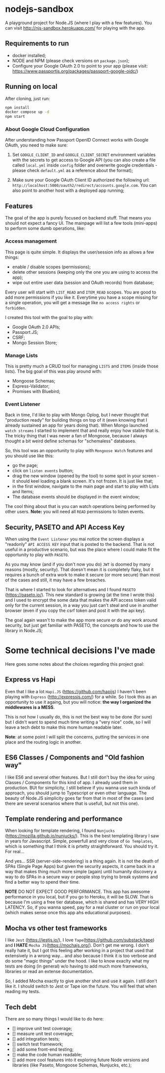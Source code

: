 # nodejs-sandbox
A playground project for Node.JS (where I play with a few features).
You can visit http://njs-sandbox.herokuapp.com/ for playing with the app.

## Requirements to run
* docker installed;
* NODE and NPM (please check versions on `package.json`);
* Configure your Google OAuth 2.0 to point to your app (please visit: https://www.passportjs.org/packages/passport-google-oidc/)

## Running on local
After cloning, just run:
```bash
npm install
docker compose up -d
npm start
```

### About Google Cloud Configuration

After understanding how Passport OpenID Connect works with Google OAuth, you need to make sure:
1. Set `GOOGLE_CLIENT_ID` and `GOOGLE_CLIENT_SECRET` environment variables with the secrets to get access to Google API (you can also create a file called `local.yml` inside `config` folder and overwrite google credentials - please check `default.yml` as a reference about the format);

2. Make sure your Google OAuth Client ID authorized the following url: `http://localhost:5000/oauth2/redirect/accounts.google.com`. You can also point to another host with a deployed app running;


## Features

The goal of the app is purely focused on backend stuff. That means you should not expect a fancy UI.
The mainpage will list a few tools (mini-apps) to perform some dumb operations, like:

### Access management

This page is quite simple. It displays the user/session info as allows a few things:
* enable / disable scopes (permissions);
* delete other sessions (keeping only the one you are using to access the app);
* wipe out entire user data (session and OAuth records) from database;

Every user will start with `LIST_READ` and `ITEM_READ` scopes. You are good to add more permissions if you like it. Everytime you have a scope missing for a single operation, you will get a message like `no access rights` or `forbidden`.

I created this tool with the goal to play with:
* Google OAuth 2.0 APIs;
* Passport.JS;
* CSRF;
* Mongo Session Store;

### Manage Lists

This is pretty much a CRUD tool for managing `LISTS` and `ITEMS` (inside those lists). The big goal of this was play around with:
* Mongoose Schemas;
* Express-Validator;
* Promises with Bluebird;

### Event Listener

Back in time, I'd like to play with Mongo Oplog, but I never thought that "production ready" for building things on top of it (even knowing that I already sustained an app for years doing that). When Mongo launched `watch streams` I started to implement that and really enjoy how stable that is. The tricky thing that I was never a fan of Mongoose, because I always thought a bit weird define schemas for "schemaless" databases.

So, this tool was an opportunity to play with `Mongoose Watch` features and you should use like this:
* go the page;
* click on `listen events` button;
* drag the new window (opened by the tool) to some spot in your screen - it should keel loading a blank screen. It's not frozen. It is just like that;
* in the first window, navigate to the main page and start to play with Lists and Items;
* The database events should be displayed in the event window;

The cool thing about that is you can watch operations being performed by other users.
__Note:__ you will need all `READ` permissions to listen events.

## Security, PASETO and API Access Key

When using the `Event Listener` you mai notice the screen displays a "readonly" `API ACCESS KEY` input that is posted to the backend. That is not useful in a productive scenario, but was the place where I could make fit the opportunity to play with `PASETO`.

As you may know (and if you don't now you do) `JWT` is doomed by many reasons (mostly, security). That doesn't mean it is completely flaky, but it requires a bunch of extra work to make it secure (or more secure) than most of the cases and still, it may have a few breaches.

That is where I started to look for alternatives and I found `PASETO` (https://paseto.io/). This new standard is growing (at the time I wrote this) and I used to encrypt the some data that makes the API access token valid only for the current session, in a way you just can't steal and use in another browser (even if you copy the csrf token and post it with the api key).

The goal again wasn't to make the app more secure or do any work around security, but just get familiar with PASETO, the concepts and how to use the library in Node.JS;

# Some technical decisions I've made

Here goes some notes about the choices regarding this project goal:

## Express vs Hapi
Even that I like a lot `Hapi.JS` (https://github.com/hapijs) I haven't been playing with `Express` (http://expressjs.com/) for a while. So I took this as an opportunity to use it againg, but you will notice: __the way I organized the middlewares is a MESS__.

This is not how I usually do, this is not the best way to be done (for sure) but I didn't want to spend much time writing a "very nice" code, so I will leave a tech debt to make this more human readable later.

__Note__:  at some point I will split the concerns, putting the services in one place and the routing logic in another.

## ES6 Classes / Components and "Old fashion way"

I like ES6 and several other features. But I still don't buy the idea for using Classes / Components for this kind of app. I already used them in production. BUt for simplicity, I still believe if you wanna use such kinda of approach, you should jump to Typescript or even other language. The beauty of Node.JS simplicity goes far from that in most of the cases (and there are several scenarios where that is usefull, but not this one).

## Template rendering and performance

When looking for template rendering, I found `Nunjucks` (https://mozilla.github.io/nunjucks/). This is the best templating library I saw in years for Javascript. Simple, powerfull and very close of `Go Templates`, which is something that I think it is prtetty straightforward. You should try it. For real...

And yes... SSR (server-side-rendering) is a thing again. It is not the death of SPAs (Single Page Apps) but given the security aspects, it came back in a way that makes thing much more simple (again) until humanity discovery a way to do SPAs in a secure way or people stop  trying to break systems and find a better way to spend their time.

__NOTE__ DO NOT EXPECT GOOD PERFORMANCE. This app has awesome performance in you local, but if you go to Heroku, it will be SLOW. That is because I'm using a free tier database, which is shared and has VERY HIGH LATENCY. So, if you wanna speed, pay for a real cluster or run on your local (which makes sense once this app ahs educational purposes).

## Mocha vs other test frameworks

I like `Jest` (https://jestjs.io/), I love `Tape`(https://github.com/substack/tape) and __I HATE__ `Mocha JS`(https://mochajs.org/). Don't get me wrong. I don't really hate it, but I got this feeling after working in a project that used that extensively in a wrong way... and also because I think it is too verbose and do some "magic things" under the hood. I like to know exaclty what my tests are doing (in general) w/o having to add much more frameworks, libraries or read an extense documentation.

So, I added Mocha exactly to give another shot and use it again. I still don't like it. I should switch to Jest or Tape ion the future. You will feel that when reading my tests.

## Tech debt

There are so many things I would like to do here:
- [] improve unit test coverage;
- [] measure unit test coverage;
- [] add integration tests;
- [] switch test framework;
- [] add some front-end testing;
- [] make the code human  readable;
- [] add more cool features into it exploring future Node versions and libraries (like Paseto, Mongoose Schemas, Nunjucks, etc.);

